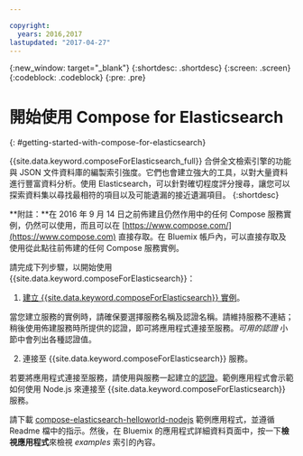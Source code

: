 ```yaml
---

copyright:
  years: 2016,2017
lastupdated: "2017-04-27"
---
```


{:new_window: target="_blank"}
{:shortdesc: .shortdesc}
{:screen: .screen}
{:codeblock: .codeblock}
{:pre: .pre}

# 開始使用 Compose for Elasticsearch
{: #getting-started-with-compose-for-elasticsearch}

{{site.data.keyword.composeForElasticsearch_full}} 合併全文檢索引擎的功能與 JSON 文件資料庫的編製索引強度。它們也會建立強大的工具，以對大量資料進行豐富資料分析。使用 Elasticsearch，可以針對確切程度評分搜尋，讓您可以探索資料集以尋找最相符的項目以及可能遺漏的接近遺漏項目。
{:shortdesc}

**附註：**在 2016 年 9 月 14 日之前佈建且仍然作用中的任何 Compose 服務實例，仍然可以使用，而且可以在 [https://www.compose.com/](https://www.compose.com) 直接存取。在 Bluemix 帳戶內，可以直接存取及使用從此點往前佈建的任何 Compose 服務實例。

請完成下列步驟，以開始使用 {{site.data.keyword.composeForElasticsearch}}：

1. [建立 {{site.data.keyword.composeForElasticsearch}} 實例](https://console.ng.bluemix.net/catalog/services/compose-for-elasticsearch/)。

  當您建立服務的實例時，請確保要選擇服務名稱及認證名稱。請維持服務不連結；稍後使用佈建服務時所提供的認證，即可將應用程式連接至服務。*可用的認證* 小節中會列出各種認證值。

2. 連接至 {{site.data.keyword.composeForElasticsearch}} 服務。

  若要將應用程式連接至服務，請使用與服務一起建立的[認證](./credentials.html)。範例應用程式會示範如何使用 Node.js 來連接至 {{site.data.keyword.composeForElasticsearch}} 服務。

  請下載 [compose-elasticsearch-helloworld-nodejs](https://github.com/IBM-Bluemix/compose-elasticsearch-helloworld-nodejs) 範例應用程式，並遵循 Readme 檔中的指示。然後，在 Bluemix 的應用程式詳細資料頁面中，按一下**檢視應用程式**來檢視 *examples* 索引的內容。
